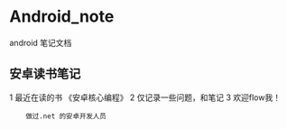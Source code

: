 # Android_note
android 笔记文档

## 安卓读书笔记
1 最近在读的书 《安卓核心编程》
2 仅记录一些问题，和笔记
3 欢迎flow我！





        做过.net 的安卓开发人员 